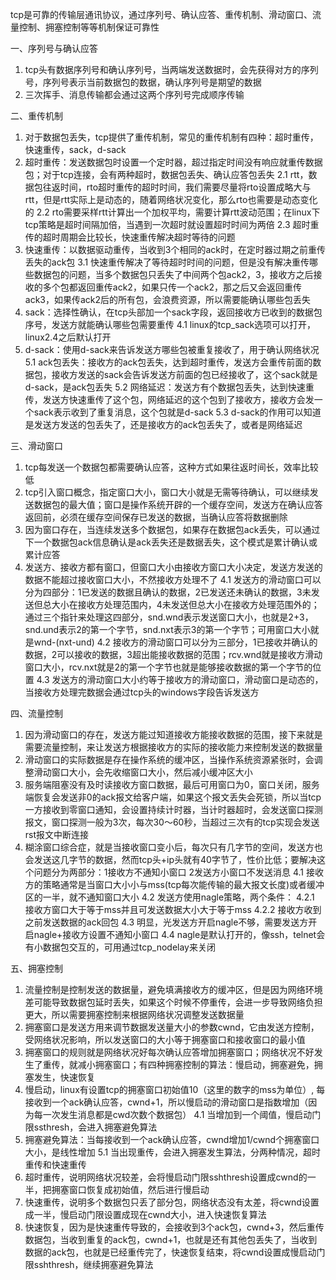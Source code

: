 tcp是可靠的传输层通讯协议，通过序列号、确认应答、重传机制、滑动窗口、流量控制、拥塞控制等等机制保证可靠性

一、序列号与确认应答
1. tcp头有数据序列号和确认序列号，当两端发送数据时，会先获得对方的序列号，序列号表示当前数据包的数据，确认序列号是期望的数据
2. 三次挥手、消息传输都会通过这两个序列号完成顺序传输

二、重传机制
1. 对于数据包丢失，tcp提供了重传机制，常见的重传机制有四种：超时重传，快速重传，sack，d-sack
2. 超时重传：发送数据包时设置一个定时器，超过指定时间没有响应就重传数据包；对于tcp连接，会有两种超时，数据包丢失、确认应答包丢失
2.1 rtt，数据包往返时间，rto超时重传的超时时间，我们需要尽量将rto设置成略大与rtt，但是rtt实际上是动态的，随着网络状况变化，那么rto也需要是动态变化的
2.2 rto需要采样rtt计算出一个加权平均，需要计算rtt波动范围；在linux下tcp策略是超时间隔加倍，当遇到一次超时就设置超时时间为两倍
2.3 超时重传的超时周期会比较长，快速重传解决超时等待的问题
3. 快速重传：以数据驱动重传，当收到3个相同的ack时，在定时器过期之前重传丢失的ack包
3.1 快速重传解决了等待超时时间的问题，但是没有解决重传哪些数据包的问题，当多个数据包只丢失了中间两个包ack2，3，接收方之后接收的多个包都返回重传ack2，如果只传一个ack2，那之后又会返回重传ack3，如果传ack2后的所有包，会浪费资源，所以需要能确认哪些包丢失
4. sack：选择性确认，在tcp头部加一个sack字段，返回接收方已收到的数据包序号，发送方就能确认哪些包需要重传
4.1 linux的tcp_sack选项可以打开，linux2.4之后默认打开
5. d-sack：使用d-sack来告诉发送方哪些包被重复接收了，用于确认网络状况
5.1 ack包丢失：接收方的ack包丢失，达到超时重传，发送方会重传前面的数据包，接收方发送的sack会告诉发送方前面的包已经接收了，这个sack就是d-sack，是ack包丢失
5.2 网络延迟：发送方有个数据包丢失，达到快速重传，发送方快速重传了这个包，网络延迟的这个包到了接收方，接收方会发一个sack表示收到了重复消息，这个包就是d-sack
5.3 d-sack的作用可以知道是发送方发送的包丢失了，还是接收方的ack包丢失了，或者是网络延迟

三、滑动窗口
1. tcp每发送一个数据包都需要确认应答，这种方式如果往返时间长，效率比较低
2. tcp引入窗口概念，指定窗口大小，窗口大小就是无需等待确认，可以继续发送数据包的最大值；窗口是操作系统开辟的一个缓存空间，发送方在确认应答返回前，必须在缓存空间保存已发送的数据，当确认应答将数据删除
3. 因为窗口存在，当连续发送多个数据包，如果存在数据包ack丢失，可以通过下一个数据包ack信息确认是ack丢失还是数据丢失，这个模式是累计确认或累计应答
4. 发送方、接收方都有窗口，但窗口大小由接收方窗口大小决定，发送方发送的数据不能超过接收窗口大小，不然接收方处理不了
4.1 发送方的滑动窗口可以分为四部分：1已发送的数据且确认的数据，2已发送还未确认的数据，3未发送但总大小在接收方处理范围内，4未发送但总大小在接收方处理范围外的；通过三个指针来处理这四部分，snd.wnd表示发送窗口大小，也就是2+3，snd.und表示2的第一个字节，snd.nxt表示3的第一个字节；可用窗口大小就是wnd-(nxt-und)
4.2 接收方的滑动窗口可以分为三部分，1已接收并确认的数据，2可以接收的数据，3超出能接收数据的范围；rcv.wnd就是接收方滑动窗口大小，rcv.nxt就是2的第一个字节也就是能够接收数据的第一个字节的位置
4.3 发送方的滑动窗口大小约等于接收方的滑动窗口，滑动窗口是动态的，当接收方处理完数据会通过tcp头的windows字段告诉发送方

四、流量控制
1. 因为滑动窗口的存在，发送方能过知道接收方能接收数据的范围，接下来就是需要流量控制，来让发送方根据接收方的实际的接收能力来控制发送的数据量
2. 滑动窗口的实际数据是存在操作系统的缓冲区，当操作系统资源紧张时，会调整滑动窗口大小，会先收缩窗口大小，然后减小缓冲区大小
3. 服务端阻塞没有及时读接收方窗口数据，最后可用窗口为0，窗口关闭，服务端恢复会发送非0的ack报文给客户端，如果这个报文丢失会死锁，所以当tcp一方接收到零窗口通知，会设置持续计时器，当计时器超时，会发送窗口探测报文，窗口探测一般为3次，每次30～60秒，当超过三次有的tcp实现会发送rst报文中断连接
4. 糊涂窗口综合症，就是当接收窗口变小后，每次只有几字节的空间，发送方也会发送这几字节的数据，然而tcp头+ip头就有40字节了，性价比低；要解决这个问题分为两部分：1接收方不通知小窗口 2发送方小窗口不发送消息
4.1 接收方的策略通常是当窗口大小小与mss(tcp每次能传输的最大报文长度)或者缓冲区的一半，就不通知窗口大小
4.2 发送方使用nagle策略，两个条件：
4.2.1 接收方窗口大于等于mss并且可发送数据大小大于等于mss
4.2.2 接收方收到之前发送数据的ack回包
4.3 明显，光发送方开启nagle不够，需要发送方开启nagle+接收方设置不通知小窗口
4.4 nagle是默认打开的，像ssh，telnet会有小数据包交互的，可用通过tcp_nodelay来关闭

五、拥塞控制
1. 流量控制是控制发送的数据量，避免填满接收方的缓冲区，但是因为网络环境差可能导致数据包延时丢失，如果这个时候不停重传，会进一步导致网络负担更大，所以需要拥塞控制来根据网络状况调整发送数据量
2. 拥塞窗口是发送方用来调节数据发送量大小的参数cwnd，它由发送方控制，受网络状况影响，所以发送窗口的大小等于拥塞窗口和接收窗口的最小值
3. 拥塞窗口的规则就是网络状况好每次确认应答增加拥塞窗口；网络状况不好发生了重传，就减小拥塞窗口；有四种拥塞控制的算法：慢启动，拥塞避免，拥塞发生，快速恢复
4. 慢启动，linux有设置tcp的拥塞窗口初始值10（这里的数字的mss为单位）, 每接收到一个ack确认应答，cwnd+1，所以慢启动的滑动窗口是指数增加（因为每一次发生消息都是cwd次数个数据包）
4.1 当增加到一个阈值，慢启动门限ssthresh，会进入拥塞避免算法
5. 拥塞避免算法：当每接收到一个ack确认应答，cwnd增加1/cwnd个拥塞窗口大小，是线性增加
5.1 当出现重传，会进入拥塞发生算法，分两种情况，超时重传和快速重传
6. 超时重传，说明网络状况较差，会将慢启动门限sshthresh设置成cwnd的一半，把拥塞窗口恢复成初始值，然后进行慢启动
7. 快速重传，说明多个数据包只丢了部分包，网络状态没有太差，将cwnd设置成一半，慢启动门限设置成现在cwnd大小，进入快速恢复算法
8. 快速恢复，因为是快速重传导致的，会接收到3个ack包，cwnd+3，然后重传数据包，当收到重复的ack包，cwnd+1，也就是还有其他包丢失了，当收到数据的ack包，也就是已经重传完了，快速恢复结束，将cwnd设置成慢启动门限sshthresh，继续拥塞避免算法
